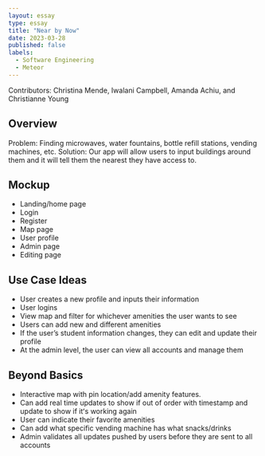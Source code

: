 ```yaml
---
layout: essay
type: essay
title: "Near by Now"
date: 2023-03-28
published: false
labels:
  - Software Engineering
  - Meteor
---
```


Contributors: Christina Mende, Iwalani Campbell, Amanda Achiu, and Christianne Young

## Overview
Problem: Finding microwaves, water fountains, bottle refill stations, vending machines, etc. 
Solution: Our app will allow users to input buildings around them and it will tell them the nearest they have access to. 

## Mockup
* Landing/home page
* Login 
* Register
* Map page
* User profile
* Admin page
* Editing page

## Use Case Ideas
* User creates a new profile and inputs their information
* User logins 
* View map and filter for whichever amenities the user wants to see
* Users can add new and different amenities 
* If the user’s student information changes, they can edit and update their profile
* At the admin level, the user can view all accounts and manage them

## Beyond Basics
* Interactive map with pin location/add amenity features.
* Can add real time updates to show if out of order with timestamp and update to show if itʻs working again
* User can indicate their favorite amenities
* Can add what specific vending machine has what snacks/drinks
* Admin validates all updates pushed by users before they are sent to all accounts

